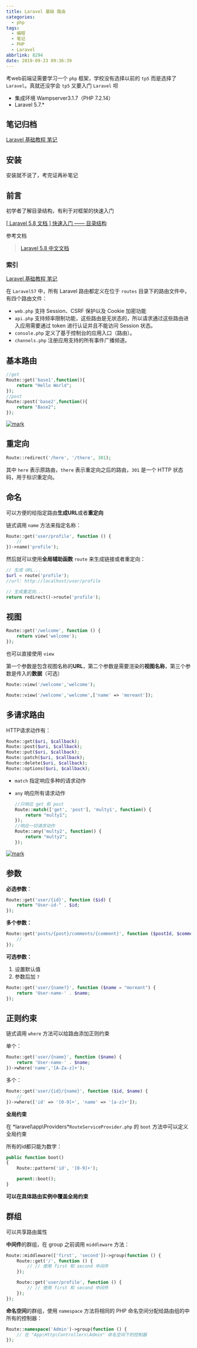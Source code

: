 ```yaml
---
title: Laravel 基础 路由
categories:
  - php
tags:
  - 编程
  - 笔记
  - PHP
  - Laravel
abbrlink: 8294
date: 2019-09-23 09:36:39
---
```




考web前端证需要学习一个 `php` 框架，学校没有选择以前的 `tp5` 而是选择了 `Laravel`。真就还没学会 `tp5` 又要入门 `Laravel` 呗

- 集成环境 Wampserver3.1.7（PHP 7.2.14）
- Laravel 5.7.*

<!-- more -->

## 笔记归档

[Laravel 基础教程 笔记](https://mojuchen.github.io/tags/Laravel/)

## 安装

安装就不说了，考完证再补笔记

## 前言

初学者了解目录结构，有利于对框架的快速入门

[[ Laravel 5.8 文档 \] 快速入门 —— 目录结构](https://xueyuanjun.com/post/19426.html)

参考文档

> [Laravel 5.8 中文文档](https://learnku.com/docs/laravel/5.8/routing/3890#parameters-regular-expression-constraints)

### 索引

[Laravel 基础教程 笔记](https://mojuchen.github.io/tags/Laravel/)

在 `Laravel57` 中，所有 Laravel 路由都定义在位于 `routes` 目录下的路由文件中，有四个路由文件：

- `web.php` 支持 Session、CSRF 保护以及 Cookie 加密功能
- `api.php` 支持频率限制功能，这些路由是无状态的，所以请求通过这些路由进入应用需要通过 token 进行认证并且不能访问 Session 状态。
- `console.php` 定义了基于控制台的应用入口（路由）。
- `channels.php` 注册应用支持的所有事件广播频道。

## 基本路由

```php
//get
Route::get('base1',function(){
    return "Hello World";
});
//post
Route::post('base2',function(){
    return "Base2";
});
```

[![mark](https://markdown.yeek.top/bolg/20190924/hL9KC4unbONL.jpg?imageslim)](https://markdown.yeek.top/bolg/20190924/hL9KC4unbONL.jpg?imageslim)

## 重定向

```php
Route::redirect('/here', '/there', 301);
```

其中 `here` 表示原路由，`there` 表示重定向之后的路由，`301` 是一个 HTTP 状态码，用于标识重定向。

## 命名

可以方便的给指定路由**生成URL**或者**重定向**

链式调用 `name` 方法来指定名称：

```php
Route::get('user/profile', function () {
    //
})->name('profile');
```

然后就可以使用**全局辅助函数** `route` 来生成链接或者重定向：

```php
// 生成 URL...
$url = route('profile');
//url: http://localhost/user/profile

// 生成重定向...
return redirect()->route('profile');
```

## 视图

```php
Route::get('/welcome', function () {
    return view('welcome');
});
```

也可以直接使用 `view`

第一个参数是包含视图名称的**URL**，第二个参数是需要渲染的**视图名称**，第三个参数是传入的**数据**（可选）

```php
Route::view('/welcome','welcome');

Route::view('/welcome','welcome',['name' => 'moreant']);
```

## 多请求路由

HTTP请求动作有：

```php
Route::get($uri, $callback);
Route::post($uri, $callback);
Route::put($uri, $callback);
Route::patch($uri, $callback);
Route::delete($uri, $callback);
Route::options($uri, $callback);
```

- `match` 指定响应多种的请求动作

- `any` 响应所有请求动作

  ```php
  //只响应 get 和 post 
  Route::match(['get', 'post'], 'multy1', function() {
      return "multy1";
  });
  //响应一切请求动作
  Route::any('multy2', function() {
      return "multy2";
  });
  ```

[![mark](https://markdown.yeek.top/bolg/20190924/4JWpT7cVnHUl.jpg?imageslim)](https://markdown.yeek.top/bolg/20190924/4JWpT7cVnHUl.jpg?imageslim)

## 参数

**必选参数**：

```php
Route::get('user/{id}', function ($id) {
    return "User-id-" . $id;
});
```

**多个参数：**

```php
Route::get('posts/{post}/comments/{comment}', function ($postId, $commentId) {
    //
});
```

**可选参数：**

1. 设置默认值
2. 参数后加 `?`

```php
Route::get('user/{name?}', function ($name = "moreant") {
    return 'User-name-' . $name;
});
```

## 正则约束

链式调用 `where` 方法可以给路由添加正则约束

单个：

```php
Route::get('user/{name}', function ($name) {
    return 'User-name-' . $name;
})->where('name','[A-Za-z]+');
```

多个：

```php
Route::get('user/{id}/{name}', function ($id, $name) {
    //
})->where(['id' => '[0-9]+', 'name' => '[a-z]+']);
```

**全局约束**

在 *laravel\app\Providers\*`RouteServiceProvider.php` 的 `boot` 方法中可以定义全局约束

所有的id都只能为数字：

```php
public function boot()
{
    Route::pattern('id', '[0-9]+');

    parent::boot();
}
```

**可以在具体路由实例中覆盖全局约束**

## 群组

可以共享路由属性

**中间件**的群组，在 group 之前调用 `middleware` 方法：

```php
Route::middleware(['first', 'second'])->group(function () {
    Route::get('/', function () {
        // // 使用 first 和 second 中间件
    });

    Route::get('user/profile', function () {
        // // 使用 first 和 second 中间件
    });
});
```

**命名空间**的群组，使用 `namespace` 方法将相同的 PHP 命名空间分配给路由组的中所有的控制器：

```php
Route::namespace('Admin')->group(function () {
    // 在 "App\Http\Controllers\Admin" 命名空间下的控制器
});
```